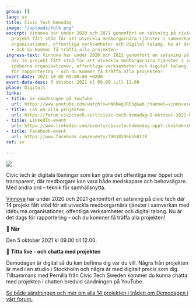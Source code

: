 ```yaml
---
group: []
lang: sv
title: Civic Tech Demodag
image: "/uploads/folk.png"
excerpt: Vinnova har under 2020 och 2021 genomfört en satsning på civic tech där 14
  projekt fått stöd för att utveckla medborgarnära tjänster i samverkan med idéburna
  organisationer, offentliga verksamheter och digital talang. Nu är det dags för rapportering
  - och du kommer få träffa alla projekten!
ingress-text: Vinnova har under 2020 och 2021 genomfört en satsning på civic tech
  där 14 projekt fått stöd för att utveckla medborgarnära tjänster i samverkan med
  idéburna organisationer, offentliga verksamheter och digital talang. Nu är det dags
  för rapportering - och du kommer få träffa alla projekten!
event-date: 2021-10-05 09:00:00 +0200
event-date-desc: 5 oktober 2021 kl 09.00 till 12.00
place: Digitalt
links:
- title: Se sändningen på YouTube
  url: https://www.youtube.com/watch?v=nN6h4g1RESg&ab_channel=vinnovase
- title: Läs om alla projekten
  url: https://forum.civictech.se/t/civic-tech-demodag-5-oktober-2021-kl-09-00-till-12-00-titta-live-har/343
- title: LinkedIn-event
  url: https://www.linkedin.com/events/civictechdemodag-uppt-cknytekni6843533164636372992/
- title: Facebook-event
  url: https://www.facebook.com/events/190185966550178
ref: sv

---
```

![](/uploads/demodag.jpg)

Civic tech är digitala lösningar som kan göra det offentliga mer öppet och transparent, där medborgare kan vara både medskapare och behovsägare. Med andra ord – teknik för samhällsnytta.

[Vinnova](https://www.vinnova.se/) har under 2020 och 2021 genomfört en satsning på civic tech där 14 projekt fått stöd för att utveckla medborgarnära tjänster i samverkan med idéburna organisationer, offentliga verksamheter och digital talang. Nu är det dags för rapportering - och du kommer få träffa alla projekten!

👏 **När**

Den 5 oktober 2021 kl 09.00 till 12.00.

👏 **Titta live - och chatta med projekten**

Demodagen är digital så du kan befinna dig var du vill. Några från projekten är med i en studio i Stockholm och några är med digitalt precis som dig. Tillsammans med Pernilla från Civic Tech Sweden kommer du kunna chatta med projekten i chatten bredvid sändningen på YouTube.

[Se både sändningen och mer om alla 14 projekten i tråden om Demodagen i vårt forum.](https://forum.civictech.se/t/civic-tech-demodag-5-oktober-2021-kl-09-00-till-12-00-titta-live-har/343 "Civic Tech Demodag")